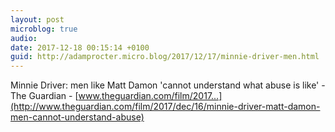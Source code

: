 ```yaml
---
layout: post
microblog: true
audio: 
date: 2017-12-18 00:15:14 +0100
guid: http://adamprocter.micro.blog/2017/12/17/minnie-driver-men.html
---
```

Minnie Driver: men like Matt Damon 'cannot understand what abuse is like' - The Guardian - [www.theguardian.com/film/2017...](http://www.theguardian.com/film/2017/dec/16/minnie-driver-matt-damon-men-cannot-understand-abuse)

